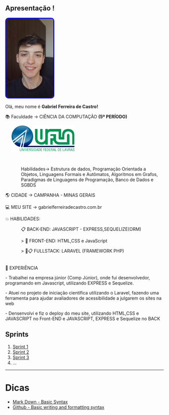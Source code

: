 ## Apresentação ! 

<img src="/assets/minhaFoto.webp" alt="Imagem Redonda" style="border: 3px solid blue; border-radius:10px; width: 150px; height: 250px;">


Olá, meu nome é <b>Gabriel Ferreira de Castro!</b>

:books: Faculdade -> CIÊNCIA DA COMPUTAÇÃO <b>(5º PERÍODO)</b>

<img title="UFLA" alt="UFLA" style='margin-left: 20px; width:200px' src="/assets/ufla.png">


<br><p style='margin-left: 50px;'> Habilidades-> Estrutura de dados, Programação Orientada a Objetos, Linguagens Formais e Autômatos, Algoritmos em Grafos, Paradigmas de Linguagens de Programação, Banco de Dados e SGBDS </p>
    

:earth_americas: CIDADE -> CAMPANHA - MINAS GERAIS

:computer: MEU SITE -> gabrielferreiradecastro.com.br

:boom: HABILIDADES: <p style="margin-left:50px;"> 📋 BACK-END: JAVASCRIPT - EXPRESS,SEQUELIZE(ORM)</p>
<p style="margin-left:50px;">> 🎨 FRONT-END: HTML,CSS e JavaScript</p>
<p style="margin-left:50px;">> 🎨📋 FULLSTACK: LARAVEL (FRAMEWORK PHP)</p>


<br>:briefcase: EXPERIÊNCIA

<p>- Trabalhei na empresa júnior (Comp Júnior), onde fui desenvolvedor, programando em Javascript, utilizando EXPRESS e Sequelize.</p>

<p>- Atuei no projeto de iniciação científica utilizando o Laravel, fazendo uma ferramenta para ajudar avaliadores de acessibilidade a julgarem os sites na web</p>

<p>- Densenvolvi e fiz o deploy do meu site, utilizando HTML,CSS e JAVASCRIPT no Front-END e JAVASCRIPT, EXPRESS e Sequelize no BACK</p>



## Sprints 

1. [Sprint 1](/Sprint%201/README.md)
2. [Sprint 2](/Sprint%202/README.md)
3. [Sprint 3](/Sprint%203/README.md)
4. ...

___


# Dicas

- [Mark Down - Basic Syntax](https://www.markdownguide.org/basic-syntax/)
- [Github - Basic writing and formatting syntax](https://docs.github.com/en/get-started/writing-on-github/getting-started-with-writing-and-formatting-on-github/basic-writing-and-formatting-syntax)